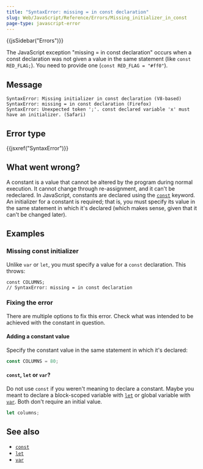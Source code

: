 ```yaml
---
title: "SyntaxError: missing = in const declaration"
slug: Web/JavaScript/Reference/Errors/Missing_initializer_in_const
page-type: javascript-error
---
```


{{jsSidebar("Errors")}}

The JavaScript exception "missing = in const declaration" occurs when a const
declaration was not given a value in the same statement (like
`const RED_FLAG;`). You need to provide one
(`const RED_FLAG = "#ff0"`).

## Message

```plain
SyntaxError: Missing initializer in const declaration (V8-based)
SyntaxError: missing = in const declaration (Firefox)
SyntaxError: Unexpected token ';'. const declared variable 'x' must have an initializer. (Safari)
```

## Error type

{{jsxref("SyntaxError")}}

## What went wrong?

A constant is a value that cannot be altered by the program during normal execution. It
cannot change through re-assignment, and it can't be redeclared. In JavaScript,
constants are declared using the
[`const`](/Web/JavaScript/Reference/Statements/const)
keyword. An initializer for a constant is required; that is, you must specify its value
in the same statement in which it's declared (which makes sense, given that it can't be
changed later).

## Examples

### Missing const initializer

Unlike `var` or `let`, you must specify a value for a
`const` declaration. This throws:

```js-nolint example-bad
const COLUMNS;
// SyntaxError: missing = in const declaration
```

### Fixing the error

There are multiple options to fix this error. Check what was intended to be achieved
with the constant in question.

#### Adding a constant value

Specify the constant value in the same statement in which it's declared:

```js example-good
const COLUMNS = 80;
```

#### `const`, `let` or `var`?

Do not use `const` if you weren't meaning to declare a constant. Maybe you
meant to declare a block-scoped variable with
[`let`](/Web/JavaScript/Reference/Statements/let) or
global variable with
[`var`](/Web/JavaScript/Reference/Statements/var). Both
don't require an initial value.

```js example-good
let columns;
```

## See also

- [`const`](/Web/JavaScript/Reference/Statements/const)
- [`let`](/Web/JavaScript/Reference/Statements/let)
- [`var`](/Web/JavaScript/Reference/Statements/var)
